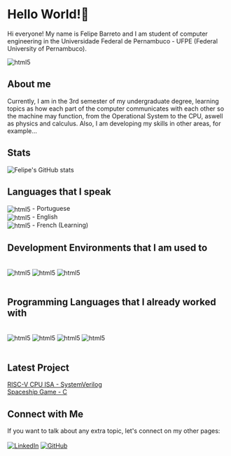 # Hello World!👋
Hi everyone! My name is Felipe Barreto and I am student of computer engineering in the Universidade Federal de Pernambuco - UFPE (Federal University of Pernambuco).

<div style="display: inline_block">
<img align = "center" alt = "html5" src ="https://portal.cin.ufpe.br/wp-content/uploads/2020/07/Horizontal-Vermelho-Logotipo-CIn-UFPE.png">
<br/>

## About me
Currently, I am in the 3rd semester of my undergraduate degree, learning topics as how each part of the computer communicates with each other so the machine may function, from the Operational System to the CPU, aswell as physics and calculus. Also, I am developing my skills in other areas, for example...

## Stats
![Felipe's GitHub stats](https://github-readme-stats.vercel.app/api?username=fmfbCIN&show_icons=true&theme=radical)
<link rel="import" href="bower_components/flag-icon/flag-icon.html">

## Languages that I speak
<div style="display: inline_block">
<img align = "center" alt = "html5" src ="https://cdn3.iconfinder.com/data/icons/142-mini-country-flags-16x16px/32/flag-portugal2x.png"> - Portuguese
<br/>
<img align = "center" alt = "html5" src ="https://cdn3.iconfinder.com/data/icons/142-mini-country-flags-16x16px/32/flag-united-kingdom2x.png"> - English
<br/>
<img align = "center" alt = "html5" src ="https://cdn3.iconfinder.com/data/icons/142-mini-country-flags-16x16px/32/flag-france2x.png"> - French (Learning)
<br/>

## Development Environments that I am used to
<div style="display: inline_block"><br/>
<img align = "center" alt = "html5" src ="https://img.shields.io/badge/Visual_Studio-5C2D91?style=for-the-badge&logo=visual%20studio&logoColor=white"
>
<img align = "center" alt = "html5" src ="https://img.shields.io/badge/Visual_Studio_Code-0078D4?style=for-the-badge&logo=visual%20studio%20code&logoColor=white">
<img align = "center" alt = "html5" src ="https://img.shields.io/badge/Notepad++-90E59A.svg?style=for-the-badge&logo=notepad%2B%2B&logoColor=black">
</div><br/>

## Programming Languages that I already worked with
<div style="display: inline_block"><br/>
<img align = "center" alt = "html5" src ="https://img.shields.io/badge/C-00599C?style=for-the-badge&logo=c&logoColor=white "
>
<img align = "center" alt = "html5" src ="https://img.shields.io/badge/C%2B%2B-00599C?style=for-the-badge&logo=c%2B%2B&logoColor=white">
<img align = "center" alt = "html5" src ="https://img.shields.io/badge/Python-14354C?style=for-the-badge&logo=python&logoColor=white"
>
<img align = "center" alt = "html5" src ="https://img.shields.io/badge/Node.js-43853D?style=for-the-badge&logo=node.js&logoColor=white">
</div><br/>

## Latest Project
[RISC-V CPU ISA - SystemVerilog](https://github.com/fmfbCIN/Projeto-RISC-V)<br/>
[Spaceship Game - C](https://github.com/fmfbCIN/Jogo_IP)<br/>

## Connect with Me
 If you want to talk about any extra topic, let's connect on my other pages:
</br></br>
[![LinkedIn](https://img.shields.io/badge/LinkedIn-0077B5?style=for-the-badge&logo=linkedin&logoColor=white)](https://www.linkedin.com/in/felipe-mateus-falc%C3%A3o-barreto-b94413286/)
[![GitHub](https://img.shields.io/badge/GitHub-100000?style=for-the-badge&logo=github&logoColor=white)](https://github.com/fmfbCIN)
